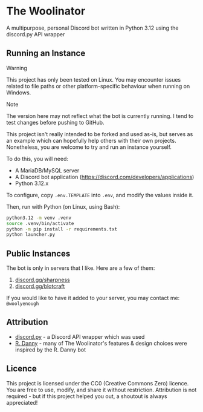 # The Woolinator
A multipurpose, personal Discord bot written in Python 3.12 using the discord.py API wrapper

## Running an Instance
> [!WARNING]
> This project has only been tested on Linux. You may encounter issues related to file paths or other platform-specific behaviour when running on Windows.

> [!NOTE]
> The version here may not reflect what the bot is currently running. I tend to test changes before pushing to GitHub.

This project isn't really intended to be forked and used as-is, but serves as an example which can hopefully help others with their own projects. Nonetheless, you are welcome to try and run an instance yourself.

To do this, you will need:
- A MariaDB/MySQL server
- A Discord bot application (https://discord.com/developers/applications)
- Python 3.12.x

To configure, copy `.env.TEMPLATE` into `.env`, and modify the values inside it.

Then, run with Python (on Linux, using Bash):
```bash
python3.12 -m venv .venv
source .venv/bin/activate
python -m pip install -r requirements.txt
python launcher.py
```

## Public Instances
The bot is only in servers that I like. Here are a few of them:
1. [discord.gg/sharpness](https://discord.gg/sharpness)
1. [discord.gg/blotcraft](https://discord.gg/blotcraft)

If you would like to have it added to your server, you may contact me: `@woolyenough`

## Attribution
- [discord.py](https://github.com/Rapptz/discord.py) - a Discord API wrapper which was used
- [R. Danny](https://github.com/Rapptz/RoboDanny) - many of The Woolinator's features & design choices were inspired by the R. Danny bot

## Licence
This project is licensed under the CC0 (Creative Commons Zero) licence. You are free to use, modify, and share it without restriction. Attribution is not required - but if this project helped you out, a shoutout is always appreciated!